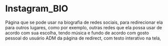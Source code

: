 # Instagram_BIO
Página que se pode usar na biografia de redes sociais, para redirecionar ela para outros lugares, como por exemplo, outras redes que ela possa usar de acordo com sua escolha, tendo música e fundo de acordo com gosto pessoal do usuário ADM da página de redirect, com testo interativo na tela, 
